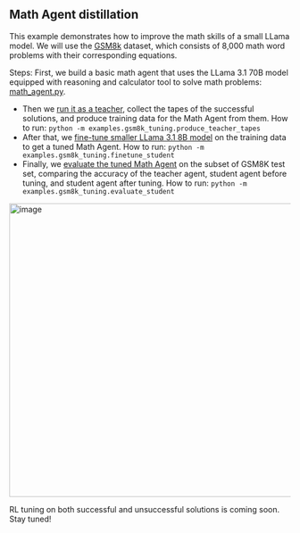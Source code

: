 ## Math Agent distillation
This example demonstrates how to improve the math skills of a small LLama model. We will use the [GSM8k](https://huggingface.co/datasets/openai/gsm8k) dataset, which consists of 8,000 math word problems with their corresponding equations.

Steps:
First, we build a basic math agent that uses the LLama 3.1 70B model equipped with reasoning and calculator tool to solve math problems: [math_agent.py](math_agent.py).
- Then we [run it as a teacher](produce_teacher_tapes.py), collect the tapes of the successful solutions, and produce training data for the Math Agent from them. How to run: `python -m examples.gsm8k_tuning.produce_teacher_tapes`
- After that, we [fine-tune smaller LLama 3.1 8B model](finetune_student.py) on the training data to get a tuned Math Agent. How to run: `python -m examples.gsm8k_tuning.finetune_student`
- Finally, we [evaluate the tuned Math Agent](evaluate_student.py) on the subset of GSM8K test set, comparing the accuracy of the teacher agent, student agent before tuning, and student agent after tuning. How to run: `python -m examples.gsm8k_tuning.evaluate_student`

<img width="526" alt="image" src="https://github.com/user-attachments/assets/a7aa2908-2a86-4b85-92d2-8c133e9ac0ff">

RL tuning on both successful and unsuccessful solutions is coming soon. Stay tuned!
